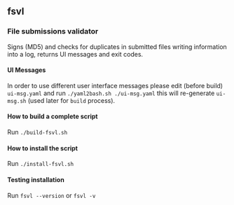fsvl
---
### File submissions validator

Signs (MD5) and checks for duplicates in submitted files writing information into a log, returns UI messages and exit codes.

#### UI Messages

In order to use different user interface messages please edit (before build) `ui-msg.yaml` and run `./yaml2bash.sh ./ui-msg.yaml` this will re-generate `ui-msg.sh` (used later for `build` process).

#### How to build a complete script

Run `./build-fsvl.sh`

#### How to install the script

Run `./install-fsvl.sh`

#### Testing installation

Run `fsvl --version` or `fsvl -v`
